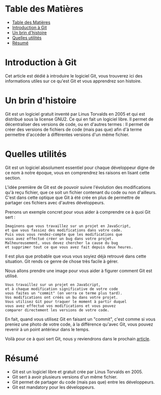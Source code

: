# Table des Matières

- [Table des Matières](#table-des-matières)
- [Introduction à Git](#introduction-à-git)
- [Un brin d'histoire](#un-brin-dhistoire)
- [Quelles utilités](#quelles-utilités)
- [Résumé](#résumé)

# Introduction à Git

Cet article est dédié à introduire le logiciel Git, vous trouverez ici des informations utiles sur ce qu'est Git et vous apprendrez son histoire.

# Un brin d'histoire

Git est un logiciel gratuit inventé par Linus Torvalds en 2005 et qui est distribué sous la license GNU2. Ce qui en fait un logiciel libre. Il permet de décentraliser des versions de code, ou en d'autres termes : Il permet de créer des versions de fichiers de code (mais pas que) afin d'à terme permettre d'accéder à différentes versions d'un même fichier.

# Quelles utilités

Git est un logiciel absolument essentiel pour chaque développeur digne de ce nom à notre époque, vous en comprendrez les raisons en lisant cette section.

L'idée première de Git est de pouvoir suivre l'évolution des modifications qu'à reçu fichier, que ce soit un fichier contenant du code ou non d'ailleurs. C'est dans cette optique que Git à été crée en plus de permettre de partager ces fichiers avec d'autres développeurs.

Prenons un exemple concret pour vous aider à comprendre ce à quoi Git sert :

```
Imaginons que vous travaillez sur un projet en JavaScript,
et que vous fassiez des modifications dans votre code.
Puis vous vous rendez-compte que les modifications que
vous avez effectué créer un bug dans votre projet.
Malheureusement, vous devez chercher la cause du bug
et supprimer tout ce que vous avez fait depuis deux heures.
```

Il est plus que probable que vous vous soyiez déjà retrouvé dans cette situation. Git rends ce genre de chose très facile à gérer.

Nous allons prendre une image pour vous aider à figurer comment Git est utilisé.

```
Vous travaillez sur un projet en JavaScript,
et à chaque modification significative de votre code
vous faites un "commit" (on verra ce terme plus tard).
Vos modifications ont créés un bu dans votre projet.
Vous utilisez Git pour traquer le moment à partir duquel
vous avez effectué vos modifications et vous pouvez
comparer directement les versions de votre code.
```

En fait, quand vous utilisez Git en faisant un "commit", c'est comme si vous preniez une photo de votre code, à la différence qu'avec Git, vous pouvez revenir à un point antérieur dans le temps.

Voilà pour ce à quoi sert Git, nous y reviendrons dans le prochain [article](../../02-versioning/fr/article.md).

# Résumé

- Git est un logiciel libre et gratuit crée par Linus Torvalds en 2005.
- Git sert à avoir plusieurs versions d'un même fichier.
- Git permet de partager du code (mais pas que) entre les développeurs.
- Git est mandatory pour les développeurs.